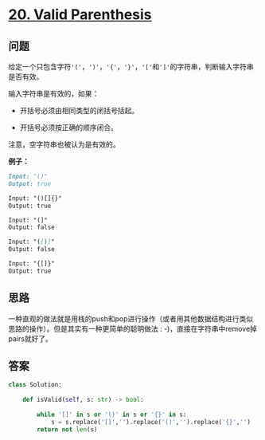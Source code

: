 # [20. Valid Parenthesis](https://leetcode.com/problems/valid-parentheses/)

## 问题

给定一个只包含字符`'('`，`')'`，`'{'`，`'}'`，`'['`和`']'`的字符串，判断输入字符串是否有效。

输入字符串是有效的，如果：

- 开括号必须由相同类型的闭括号括起。

- 开括号必须按正确的顺序闭合。

注意，空字符串也被认为是有效的。

**例子：**

```markdown
Input: "()"
Output: true

Input: "()[]{}"
Output: true

Input: "(]"
Output: false

Input: "([)]"
Output: false

Input: "{[]}"
Output: true
```

## 思路

一种直观的做法就是用栈的push和pop进行操作（或者用其他数据结构进行类似思路的操作）。但是其实有一种更简单的聪明做法 : -)，直接在字符串中remove掉pairs就好了。

## 答案

```python
class Solution:
    
    def isValid(self, s: str) -> bool:
        
        while '[]' in s or '()' in s or '{}' in s:
            s = s.replace('[]','').replace('()','').replace('{}','')
        return not len(s)
```

